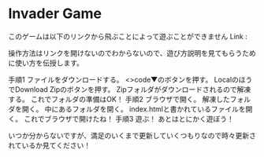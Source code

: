 # Invader Game

このゲームは以下のリンクから飛ぶことによって遊ぶことができません
Link : 

操作方法はリンクを開けないのでわからないので、遊び方説明を見てもらうために使い方を伝授します。

手順1
    ファイルをダウンロードする。
      <>code▼のボタンを押す。
      LocalのほうでDownload Zipのボタンを押す。
      Zipフォルダがダウンロードされるので解凍する。
    これでフォルダの準備はOK！
手順2
    ブラウザで開く。
      解凍したフォルダを開く。
      中にあるフォルダを開く。
      index.htmlと書かれているファイルを開く。
    これでブラウザで開けたね！
手順3
    遊ぶ！
      あとはとにかく遊ぼう！

いつか分からないですが、満足のいくまで更新していくつもりなので時々更新されているか見てください！
